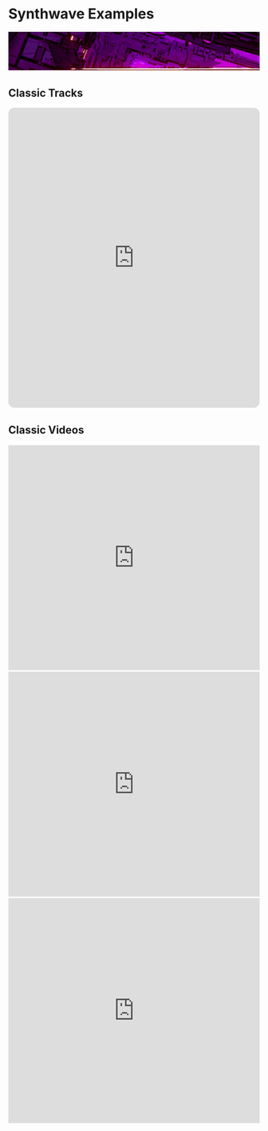 # Synthwave Examples
![](Assets/Banner.gif)

## Classic Tracks
<iframe style="border-radius:12px" src="https://open.spotify.com/embed/playlist/4cUc14WlcdyV7bCOI4hWRG?utm_source=generator&theme=0" width="100%" height="600px" frameBorder="0" allowfullscreen="" allow="autoplay; clipboard-write; encrypted-media; fullscreen; picture-in-picture" loading="lazy"></iframe>

## Classic Videos
<iframe width="100%" height="450px" src="https://www.youtube.com/embed/NscWoJVrEfw" title="YouTube video player" frameborder="0" allow="accelerometer; autoplay; clipboard-write; encrypted-media; gyroscope; picture-in-picture" allowfullscreen></iframe>

<br />

<iframe width="100%" height="450px" src="https://www.youtube.com/embed/wOMwO5T3yT4" title="YouTube video player" frameborder="0" allow="accelerometer; autoplay; clipboard-write; encrypted-media; gyroscope; picture-in-picture" allowfullscreen></iframe>

<br />

<iframe width="100%" height="450px" src="https://www.youtube.com/embed/WI4-HUn8dFc" title="YouTube video player" frameborder="0" allow="accelerometer; autoplay; clipboard-write; encrypted-media; gyroscope; picture-in-picture" allowfullscreen></iframe>
